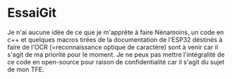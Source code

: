 # EssaiGit
Je n'ai aucune idée de ce que je m'apprête à faire
Nénamoins, un code en c++ et quelques macros tirées de la documentation de l'ESP32 déstinés à faire de l'OCR (=reconnaissance optique de caractère) 
sont à venir car il s'agit de ma priorité pour le moment.
Je ne peux pas mettre l'intégralité de ce code en open-source pour raison de confidentialité car il s'agit du sujet de mon TFE.
